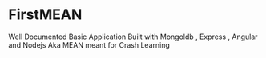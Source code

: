 # FirstMEAN
Well Documented Basic Application Built with Mongoldb , Express , Angular and Nodejs Aka MEAN meant for Crash Learning
